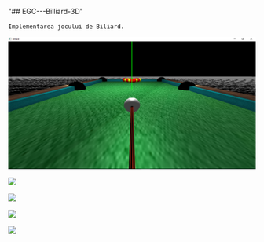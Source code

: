 "## EGC---Billiard-3D" 
	
	Implementarea jocului de Biliard.

![](img/billiard1.PNG)

![](img/billiad2.png)

![](img/billiad3.png)

![](img/billiad4.png)

![](img/billiad5.png)

